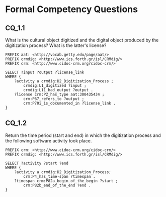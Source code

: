 # Formal Competency Questions

## CQ_1.1
What is the cultural object digitized and the digital object produced by the digitization process? What is the latter's license?

```SPARQL
PREFIX aat: <http://vocab.getty.edu/page/aat/>
PREFIX crmdig: <http://www.ics.forth.gr/isl/CRMdig/>
PREFIX crm: <http://www.cidoc-crm.org/cidoc-crm/>

SELECT ?input ?output ?license_link
WHERE {
    ?activity a crmdig:D2_Digitization_Process ;
        crmdig:L1_digitized ?input ;
        crmdig:L11_had_output ?output .
    ?license crm:P2_has_type aat:300435434 ;
        crm:P67_refers_to ?output ;
        crm:P70i_is_documented_in ?license_link .
}
```

## CQ_1.2
Return the time period (start and end) in which the digitization process and the following software activity took place.

```SPARQL
PREFIX crm: <http://www.cidoc-crm.org/cidoc-crm/> 
PREFIX crmdig: <http://www.ics.forth.gr/isl/CRMdig/> 

SELECT ?activity ?start ?end
WHERE {
    ?activity a crmdig:D2_Digitization_Process;
        crm:P4_has_time-span ?timespan .
    ?timespan crm:P82a_begin_of_the_begin ?start ;
        crm:P82b_end_of_the_end ?end .
}
```